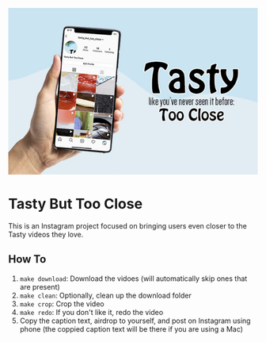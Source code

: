 
![Tasty But Too Close Instagram Account](https://raw.githubusercontent.com/pjflanagan/tasty-but-too-close/master/img/promo.jpg)

# Tasty But Too Close

This is an Instagram project focused on bringing users even closer to the Tasty videos they love.

## How To

1. `make download`: Download the vidoes (will automatically skip ones that are present)
2. `make clean`: Optionally, clean up the download folder
3. `make crop`: Crop the video
4. `make redo`: If you don't like it, redo the video 
5. Copy the caption text, airdrop to yourself, and post on Instagram using phone (the coppied caption text will be there if you are using a Mac)
